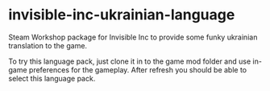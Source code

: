 # invisible-inc-ukrainian-language
Steam Workshop package for Invisible Inc to provide some funky ukrainian translation to the game.

To try this language pack, just clone it in to the game mod folder and use in-game preferences for the gameplay. After refresh you should be able to select this language pack.